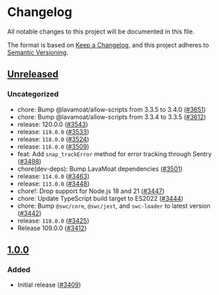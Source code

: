 # Changelog

All notable changes to this project will be documented in this file.

The format is based on [Keep a Changelog](https://keepachangelog.com/en/1.0.0/),
and this project adheres to [Semantic Versioning](https://semver.org/spec/v2.0.0.html).

## [Unreleased]

### Uncategorized

- chore: Bump @lavamoat/allow-scripts from 3.3.5 to 3.4.0 ([#3651](https://github.com/MetaMask/snaps/pull/3651))
- chore: Bump @lavamoat/allow-scripts from 3.3.4 to 3.3.5 ([#3612](https://github.com/MetaMask/snaps/pull/3612))
- release: 120.0.0 ([#3543](https://github.com/MetaMask/snaps/pull/3543))
- release: `119.0.0` ([#3533](https://github.com/MetaMask/snaps/pull/3533))
- release: `118.0.0` ([#3524](https://github.com/MetaMask/snaps/pull/3524))
- release: `116.0.0` ([#3509](https://github.com/MetaMask/snaps/pull/3509))
- feat: Add `snap_trackError` method for error tracking through Sentry ([#3498](https://github.com/MetaMask/snaps/pull/3498))
- chore(dev-deps): Bump LavaMoat dependencies ([#3501](https://github.com/MetaMask/snaps/pull/3501))
- release: `114.0.0` ([#3463](https://github.com/MetaMask/snaps/pull/3463))
- release: `113.0.0` ([#3448](https://github.com/MetaMask/snaps/pull/3448))
- chore!: Drop support for Node.js 18 and 21 ([#3447](https://github.com/MetaMask/snaps/pull/3447))
- chore: Update TypeScript build target to ES2022 ([#3444](https://github.com/MetaMask/snaps/pull/3444))
- chore: Bump `@swc/core`, `@swc/jest`, and `swc-loader` to latest version ([#3442](https://github.com/MetaMask/snaps/pull/3442))
- release: `110.0.0` ([#3425](https://github.com/MetaMask/snaps/pull/3425))
- Release 109.0.0 ([#3412](https://github.com/MetaMask/snaps/pull/3412))

## [1.0.0]

### Added

- Initial release ([#3409](https://github.com/MetaMask/snaps/pull/3409))

[Unreleased]: https://github.com/MetaMask/snaps/compare/@metamask/background-events-example-snap@1.0.0...HEAD
[1.0.0]: https://github.com/MetaMask/snaps/releases/tag/@metamask/background-events-example-snap@1.0.0
